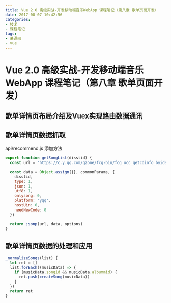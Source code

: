 ```yaml
---
title: Vue 2.0 高级实战-开发移动端音乐WebApp 课程笔记（第八章 歌单页面开发）
date: 2017-08-07 10:42:56
categories: 
- 技术
- 课程笔记
tags: 
- 慕课网
- vue
---
```


# Vue 2.0 高级实战-开发移动端音乐WebApp 课程笔记（第八章 歌单页面开发）

## 歌单详情页布局介绍及Vuex实现路由数据通讯

## 歌单详情页数据抓取
api/recommend.js 添加方法
```javascript
export function getSongList(disstid) {
  const url = 'https://c.y.qq.com/qzone/fcg-bin/fcg_ucc_getcdinfo_byids_cp.fcg'

  const data = Object.assign({}, commonParams, {
    disstid,
    type: 1,
    json: 1,
    utf8: 1,
    onlysong: 0,
    platform: 'yqq',
    hostUin: 0,
    needNewCode: 0
  })

  return jsonp(url, data, options)
}
```

## 歌单详情页数据的处理和应用
```javascript
_normalizeSongs(list) {
  let ret = []
  list.forEach((musicData) => {
    if (musicData.songid && musicData.albummid) {
      ret.push(createSong(musicData))
    }
  })
  return ret
}
```
